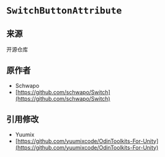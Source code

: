 # `SwitchButtonAttribute`

## 来源

开源仓库

## 原作者

- Schwapo
- [https://github.com/schwapo/Switch](https://github.com/schwapo/Switch)

## 引用修改

- Yuumix
- [https://github.com/yuumixcode/OdinToolkits-For-Unity](https://github.com/yuumixcode/OdinToolkits-For-Unity) 